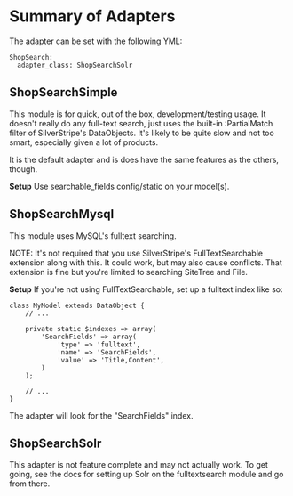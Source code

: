 Summary of Adapters
===================

The adapter can be set with the following YML:
```
ShopSearch:
  adapter_class: ShopSearchSolr
```

ShopSearchSimple
----------------
This module is for quick, out of the box, development/testing usage.
It doesn't really do any full-text search, just uses the built-in
:PartialMatch filter of SilverStripe's DataObjects. It's likely to be
quite slow and not too smart, especially given a lot of products.

It is the default adapter and is does have the same features as the
others, though.

**Setup**
Use searchable_fields config/static on your model(s).


ShopSearchMysql
---------------
This module uses MySQL's fulltext searching.

NOTE: It's not required that you use SilverStripe's FullTextSearchable
extension along with this. It could work, but may also cause conflicts.
That extension is fine but you're limited to searching SiteTree and File.

**Setup**
If you're not using FullTextSearchable, set up a fulltext index like so:
```
class MyModel extends DataObject {
	// ...

	private static $indexes => array(
		'SearchFields' => array(
			'type' => 'fulltext',
			'name' => 'SearchFields',
			'value' => 'Title,Content',
		)
	);

	// ...
}
```
The adapter will look for the "SearchFields" index.


ShopSearchSolr
--------------
This adapter is not feature complete and may not actually work. To
get going, see the docs for setting up Solr on the fulltextsearch
module and go from there.